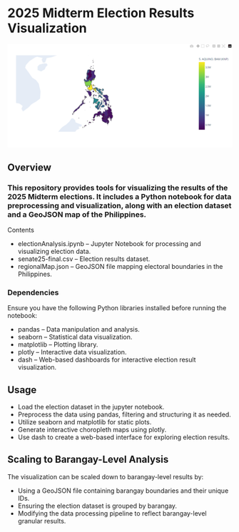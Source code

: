 # 2025 Midterm Election Results Visualization
![Alt text](screenshot.png)
## Overview
### This repository provides tools for visualizing the results of the 2025 Midterm elections. It includes a Python notebook for data preprocessing and visualization, along with an election dataset and a GeoJSON map of the Philippines.
Contents
- electionAnalysis.ipynb – Jupyter Notebook for processing and visualizing election data.
- senate25-final.csv – Election results dataset.
- regionalMap.json – GeoJSON file mapping electoral boundaries in the Philippines.
### Dependencies
Ensure you have the following Python libraries installed before running the notebook:
- pandas – Data manipulation and analysis.
- seaborn – Statistical data visualization.
- matplotlib – Plotting library.
- plotly – Interactive data visualization.
- dash – Web-based dashboards for interactive election result visualization.
## Usage
- Load the election dataset in the jupyter notebook.
- Preprocess the data using pandas, filtering and structuring it as needed.
- Utilize seaborn and matplotlib for static plots.
- Generate interactive choropleth maps using plotly.
- Use dash to create a web-based interface for exploring election results.
## Scaling to Barangay-Level Analysis
The visualization can be scaled down to barangay-level results by:
- Using a GeoJSON file containing barangay boundaries and their unique IDs.
- Ensuring the election dataset is grouped by barangay.
- Modifying the data processing pipeline to reflect barangay-level granular results.
